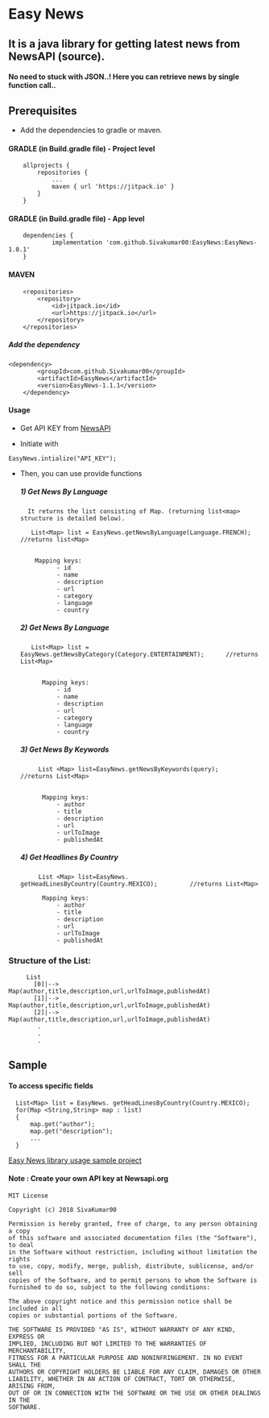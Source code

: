 # Easy News

## It is a java library for getting latest news from NewsAPI (source).

#### No need to stuck with JSON..! Here you can retrieve news by single function call..

## Prerequisites

- Add the dependencies to gradle or maven.

#### GRADLE (in Build.gradle file) - Project level

```
	allprojects {
		repositories {
			...
			maven { url 'https://jitpack.io' }
		}
	}
 ```
#### GRADLE (in Build.gradle file) - App level

```
	dependencies {
	        implementation 'com.github.Sivakumar00:EasyNews:EasyNews-1.0.1'
	}
```

#### MAVEN

```
	<repositories>
		<repository>
		    <id>jitpack.io</id>
		    <url>https://jitpack.io</url>
		</repository>
	</repositories>
```
  ##### Add the dependency 
     
```
<dependency>
	    <groupId>com.github.Sivakumar00</groupId>
	    <artifactId>EasyNews</artifactId>
	    <version>EasyNews-1.1.1</version>
	</dependency>
```

#### Usage
- Get API KEY from 
  [NewsAPI](https://newsapi.org/)

- Initiate with 
```
EasyNews.intialize("API_KEY");
```
- Then, you can use provide functions

  ##### 1) Get News By Language
        It returns the list consisting of Map. (returning list<map> structure is detailed below).
  
   ```
      List<Map> list = EasyNews.getNewsByLanguage(Language.FRENCH);   //returns list<Map>
      
   ```
          Mapping keys:
                - id
                - name
                - description
                - url
                - category
                - language
                - country
                
   
   
  ##### 2) Get News By Language
  
   ```
      List<Map> list = EasyNews.getNewsByCategory(Category.ENTERTAINMENT);      //returns List<Map>
      
   ```
            Mapping keys:
                - id
                - name
                - description
                - url
                - category
                - language
                - country
   
  ##### 3) Get News By Keywords
  
  ```
       List <Map> list=EasyNews.getNewsByKeywords(query);                       //returns List<Map>
       
  ``` 
            Mapping keys:
                - author
                - title
                - description
                - url
                - urlToImage
                - publishedAt
                
  
  ##### 4) Get Headlines By Country
  
  ```
       List <Map> list=EasyNews. getHeadLinesByCountry(Country.MEXICO);         //returns List<Map>
  
  ```
            Mapping keys:
                - author
                - title
                - description
                - url
                - urlToImage
                - publishedAt
    
 ### Structure of the List<Map>:
 
 ```
      List
        [0]|--> Map(author,title,description,url,urlToImage,publishedAt)
        [1]|--> Map(author,title,description,url,urlToImage,publishedAt)
        [2]|--> Map(author,title,description,url,urlToImage,publishedAt)
         .
         .
         .
```
## Sample

  #### To access specific fields
  
  ```
    List<Map> list = EasyNews. getHeadLinesByCountry(Country.MEXICO); 
    for(Map <String,String> map : list)
    { 
        map.get("author");
        map.get("description");
        ...
    }
 ```
 [Easy News library usage sample project](https://github.com/Sivakumar00/EasyNews_Sample_Project)
 

#### Note : Create your own API key at Newsapi.org
 
 ```
 MIT License

Copyright (c) 2018 SivaKumar00

Permission is hereby granted, free of charge, to any person obtaining a copy
of this software and associated documentation files (the "Software"), to deal
in the Software without restriction, including without limitation the rights
to use, copy, modify, merge, publish, distribute, sublicense, and/or sell
copies of the Software, and to permit persons to whom the Software is
furnished to do so, subject to the following conditions:

The above copyright notice and this permission notice shall be included in all
copies or substantial portions of the Software.

THE SOFTWARE IS PROVIDED "AS IS", WITHOUT WARRANTY OF ANY KIND, EXPRESS OR
IMPLIED, INCLUDING BUT NOT LIMITED TO THE WARRANTIES OF MERCHANTABILITY,
FITNESS FOR A PARTICULAR PURPOSE AND NONINFRINGEMENT. IN NO EVENT SHALL THE
AUTHORS OR COPYRIGHT HOLDERS BE LIABLE FOR ANY CLAIM, DAMAGES OR OTHER
LIABILITY, WHETHER IN AN ACTION OF CONTRACT, TORT OR OTHERWISE, ARISING FROM,
OUT OF OR IN CONNECTION WITH THE SOFTWARE OR THE USE OR OTHER DEALINGS IN THE
SOFTWARE.
```
